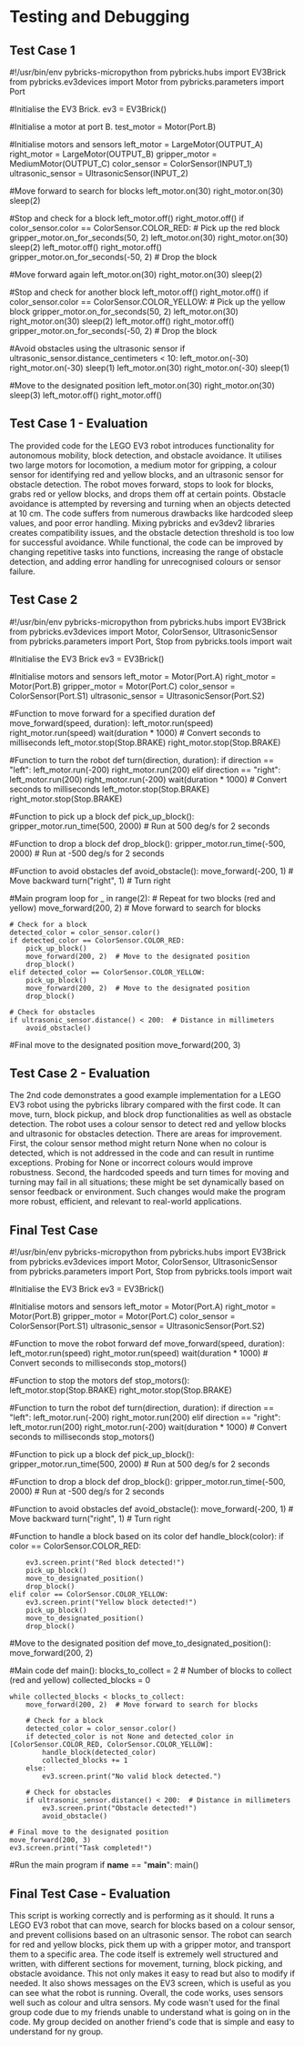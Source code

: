 # Testing and Debugging

## Test Case 1
#!/usr/bin/env pybricks-micropython
from pybricks.hubs import EV3Brick
from pybricks.ev3devices import Motor
from pybricks.parameters import Port

#Initialise the EV3 Brick.
ev3 = EV3Brick()

#Initialise a motor at port B.
test_motor = Motor(Port.B)

#Initialise motors and sensors
left_motor = LargeMotor(OUTPUT_A)
right_motor = LargeMotor(OUTPUT_B)
gripper_motor = MediumMotor(OUTPUT_C)
color_sensor = ColorSensor(INPUT_1)
ultrasonic_sensor = UltrasonicSensor(INPUT_2)

#Move forward to search for blocks
left_motor.on(30)
right_motor.on(30)
sleep(2)

#Stop and check for a block
left_motor.off()
right_motor.off()
if color_sensor.color == ColorSensor.COLOR_RED:
    # Pick up the red block
    gripper_motor.on_for_seconds(50, 2)
    left_motor.on(30)
    right_motor.on(30)
    sleep(2)
    left_motor.off()
    right_motor.off()
    gripper_motor.on_for_seconds(-50, 2)  # Drop the block

#Move forward again
left_motor.on(30)
right_motor.on(30)
sleep(2)

#Stop and check for another block
left_motor.off()
right_motor.off()
if color_sensor.color == ColorSensor.COLOR_YELLOW:
    # Pick up the yellow block
    gripper_motor.on_for_seconds(50, 2)
    left_motor.on(30)
    right_motor.on(30)
    sleep(2)
    left_motor.off()
    right_motor.off()
    gripper_motor.on_for_seconds(-50, 2)  # Drop the block

#Avoid obstacles using the ultrasonic sensor
if ultrasonic_sensor.distance_centimeters < 10:
    left_motor.on(-30)
    right_motor.on(-30)
    sleep(1)
    left_motor.on(30)
    right_motor.on(-30)
    sleep(1)

#Move to the designated position
left_motor.on(30)
right_motor.on(30)
sleep(3)
left_motor.off()
right_motor.off()


## Test Case 1 - Evaluation
The provided code for the LEGO EV3 robot introduces functionality for autonomous mobility, block detection, and obstacle 
avoidance. It utilises two large motors for locomotion, a medium motor for gripping, a colour sensor for identifying red and 
yellow blocks, and an ultrasonic sensor for obstacle detection. The robot moves forward, stops to look for blocks, grabs red 
or yellow blocks, and drops them off at certain points. Obstacle avoidance is attempted by reversing and turning when an 
objects detected at 10 cm. The code suffers from numerous drawbacks like hardcoded sleep values, and poor error handling.
Mixing pybricks and ev3dev2 libraries creates compatibility issues, and the obstacle detection threshold is too low for 
successful avoidance. While functional, the code can be improved by changing repetitive tasks into functions, increasing the 
range of obstacle detection, and adding error handling for unrecognised colours or sensor failure.


## Test Case 2
#!/usr/bin/env pybricks-micropython
from pybricks.hubs import EV3Brick
from pybricks.ev3devices import Motor, ColorSensor, UltrasonicSensor
from pybricks.parameters import Port, Stop
from pybricks.tools import wait

#Initialise the EV3 Brick
ev3 = EV3Brick()

#Initialise motors and sensors
left_motor = Motor(Port.A)
right_motor = Motor(Port.B)
gripper_motor = Motor(Port.C)
color_sensor = ColorSensor(Port.S1)
ultrasonic_sensor = UltrasonicSensor(Port.S2)

#Function to move forward for a specified duration
def move_forward(speed, duration):
    left_motor.run(speed)
    right_motor.run(speed)
    wait(duration * 1000)  # Convert seconds to milliseconds
    left_motor.stop(Stop.BRAKE)
    right_motor.stop(Stop.BRAKE)

#Function to turn the robot
def turn(direction, duration):
    if direction == "left":
        left_motor.run(-200)
        right_motor.run(200)
    elif direction == "right":
        left_motor.run(200)
        right_motor.run(-200)
    wait(duration * 1000)  # Convert seconds to milliseconds
    left_motor.stop(Stop.BRAKE)
    right_motor.stop(Stop.BRAKE)

#Function to pick up a block
def pick_up_block():
    gripper_motor.run_time(500, 2000)  # Run at 500 deg/s for 2 seconds

#Function to drop a block
def drop_block():
    gripper_motor.run_time(-500, 2000)  # Run at -500 deg/s for 2 seconds

#Function to avoid obstacles
def avoid_obstacle():
    move_forward(-200, 1)  # Move backward
    turn("right", 1)       # Turn right

#Main program loop
for _ in range(2):  # Repeat for two blocks (red and yellow)
    move_forward(200, 2)  # Move forward to search for blocks

    # Check for a block
    detected_color = color_sensor.color()
    if detected_color == ColorSensor.COLOR_RED:
        pick_up_block()
        move_forward(200, 2)  # Move to the designated position
        drop_block()
    elif detected_color == ColorSensor.COLOR_YELLOW:
        pick_up_block()
        move_forward(200, 2)  # Move to the designated position
        drop_block()

    # Check for obstacles
    if ultrasonic_sensor.distance() < 200:  # Distance in millimeters
        avoid_obstacle()

#Final move to the designated position
move_forward(200, 3)


## Test Case 2 - Evaluation
The 2nd code demonstrates a good example implementation for a LEGO EV3 robot using the pybricks library compared with the 
first code. It can move, turn, block pickup, and block drop functionalities as well as obstacle detection. The robot uses a
colour sensor to detect red and yellow blocks and ultrasonic for obstacles detection. There are areas for improvement. First,
the colour sensor method might return None when no colour is detected, which is not addressed in the code and can result in 
runtime exceptions. Probing for None or incorrect colours would improve robustness. Second, the hardcoded speeds and turn 
times for moving and turning may fail in all situations; these might be set dynamically based on sensor feedback or 
environment. Such changes would make the program more robust, efficient, and relevant to real-world applications.


## Final Test Case
#!/usr/bin/env pybricks-micropython
from pybricks.hubs import EV3Brick
from pybricks.ev3devices import Motor, ColorSensor, UltrasonicSensor
from pybricks.parameters import Port, Stop
from pybricks.tools import wait

#Initialise the EV3 Brick
ev3 = EV3Brick()

#Initialise motors and sensors
left_motor = Motor(Port.A)
right_motor = Motor(Port.B)
gripper_motor = Motor(Port.C)
color_sensor = ColorSensor(Port.S1)
ultrasonic_sensor = UltrasonicSensor(Port.S2)

#Function to move the robot forward
def move_forward(speed, duration):
    left_motor.run(speed)
    right_motor.run(speed)
    wait(duration * 1000)  # Convert seconds to milliseconds
    stop_motors()

#Function to stop the motors
def stop_motors():
    left_motor.stop(Stop.BRAKE)
    right_motor.stop(Stop.BRAKE)

#Function to turn the robot
def turn(direction, duration):
    if direction == "left":
        left_motor.run(-200)
        right_motor.run(200)
    elif direction == "right":
        left_motor.run(200)
        right_motor.run(-200)
    wait(duration * 1000)  # Convert seconds to milliseconds
    stop_motors()

#Function to pick up a block
def pick_up_block():
    gripper_motor.run_time(500, 2000)  # Run at 500 deg/s for 2 seconds

#Function to drop a block
def drop_block():
    gripper_motor.run_time(-500, 2000)  # Run at -500 deg/s for 2 seconds

#Function to avoid obstacles
def avoid_obstacle():
    move_forward(-200, 1)  # Move backward
    turn("right", 1)       # Turn right

#Function to handle a block based on its color
def handle_block(color):
    if color == ColorSensor.COLOR_RED:

        ev3.screen.print("Red block detected!")
        pick_up_block()
        move_to_designated_position()
        drop_block()
    elif color == ColorSensor.COLOR_YELLOW:
        ev3.screen.print("Yellow block detected!")
        pick_up_block()
        move_to_designated_position()
        drop_block()

#Move to the designated position
def move_to_designated_position():
    move_forward(200, 2)

#Main code
def main():
    blocks_to_collect = 2  # Number of blocks to collect (red and yellow)
    collected_blocks = 0

    while collected_blocks < blocks_to_collect:
        move_forward(200, 2)  # Move forward to search for blocks

        # Check for a block
        detected_color = color_sensor.color()
        if detected_color is not None and detected_color in [ColorSensor.COLOR_RED, ColorSensor.COLOR_YELLOW]:
            handle_block(detected_color)
            collected_blocks += 1
        else:
            ev3.screen.print("No valid block detected.")

        # Check for obstacles
        if ultrasonic_sensor.distance() < 200:  # Distance in millimeters
            ev3.screen.print("Obstacle detected!")
            avoid_obstacle()

    # Final move to the designated position
    move_forward(200, 3)
    ev3.screen.print("Task completed!")

#Run the main program
if __name__ == "__main__":
    main()


## Final Test Case - Evaluation
This script is working correctly and is performing as it should. It runs a LEGO EV3 robot that can move, search for blocks 
based on a colour sensor, and prevent collisions based on an ultrasonic sensor. The robot can search for red and yellow 
blocks, pick them up with a gripper motor, and transport them to a specific area. The code itself is extremely well structured 
and written, with different sections for movement, turning, block picking, and obstacle avoidance. This not only makes it easy 
to read but also to modify if needed. It also shows messages on the EV3 screen, which is useful as you can see what the robot 
is running. Overall, the code works, uses sensors well such as colour and ultra sensors. My code wasn't used for the final 
group code due to my friends unable to understand what is going on in the code. My group decided on another friend's code that 
is simple and easy to understand for ny group.